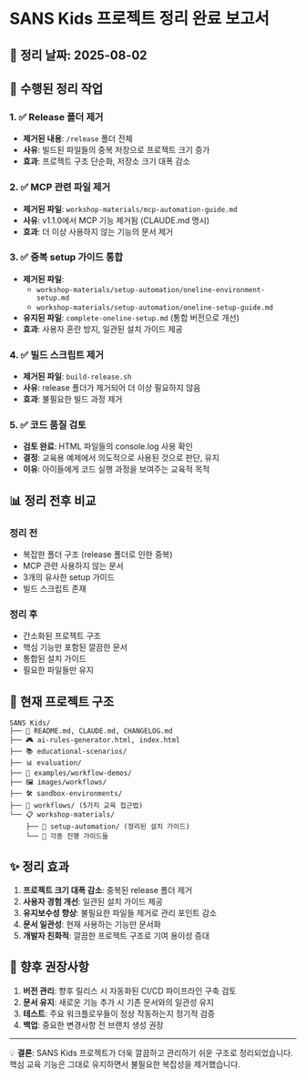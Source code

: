 # SANS Kids 프로젝트 정리 완료 보고서

## 📅 정리 날짜: 2025-08-02

## 🧹 수행된 정리 작업

### 1. ✅ Release 폴더 제거
- **제거된 내용**: `/release` 폴더 전체
- **사유**: 빌드된 파일들의 중복 저장으로 프로젝트 크기 증가
- **효과**: 프로젝트 구조 단순화, 저장소 크기 대폭 감소

### 2. ✅ MCP 관련 파일 제거  
- **제거된 파일**: `workshop-materials/mcp-automation-guide.md`
- **사유**: v1.1.0에서 MCP 기능 제거됨 (CLAUDE.md 명시)
- **효과**: 더 이상 사용하지 않는 기능의 문서 제거

### 3. ✅ 중복 setup 가이드 통합
- **제거된 파일**:
  - `workshop-materials/setup-automation/oneline-environment-setup.md`
  - `workshop-materials/setup-automation/oneline-setup-guide.md`
- **유지된 파일**: `complete-oneline-setup.md` (통합 버전으로 개선)
- **효과**: 사용자 혼란 방지, 일관된 설치 가이드 제공

### 4. ✅ 빌드 스크립트 제거
- **제거된 파일**: `build-release.sh`
- **사유**: release 폴더가 제거되어 더 이상 필요하지 않음
- **효과**: 불필요한 빌드 과정 제거

### 5. ✅ 코드 품질 검토
- **검토 완료**: HTML 파일들의 console.log 사용 확인
- **결정**: 교육용 예제에서 의도적으로 사용된 것으로 판단, 유지
- **이유**: 아이들에게 코드 실행 과정을 보여주는 교육적 목적

## 📊 정리 전후 비교

### 정리 전
- 복잡한 폴더 구조 (release 폴더로 인한 중복)
- MCP 관련 사용하지 않는 문서
- 3개의 유사한 setup 가이드
- 빌드 스크립트 존재

### 정리 후  
- 간소화된 프로젝트 구조
- 핵심 기능만 포함된 깔끔한 문서
- 통합된 설치 가이드
- 필요한 파일들만 유지

## 🎯 현재 프로젝트 구조

```
SANS Kids/
├── 📄 README.md, CLAUDE.md, CHANGELOG.md
├── 🎮 ai-rules-generator.html, index.html  
├── 📚 educational-scenarios/
├── 📊 evaluation/
├── 🎨 examples/workflow-demos/
├── 🖼️ images/workflows/
├── 🛠️ sandbox-environments/
├── 🔄 workflows/ (5가지 교육 접근법)
└── 📋 workshop-materials/
    ├── 🔧 setup-automation/ (정리된 설치 가이드)
    └── 📝 각종 진행 가이드들
```

## ✨ 정리 효과

1. **프로젝트 크기 대폭 감소**: 중복된 release 폴더 제거
2. **사용자 경험 개선**: 일관된 설치 가이드 제공
3. **유지보수성 향상**: 불필요한 파일들 제거로 관리 포인트 감소
4. **문서 일관성**: 현재 사용하는 기능만 문서화
5. **개발자 친화적**: 깔끔한 프로젝트 구조로 기여 용이성 증대

## 🚀 향후 권장사항

1. **버전 관리**: 향후 릴리스 시 자동화된 CI/CD 파이프라인 구축 검토
2. **문서 유지**: 새로운 기능 추가 시 기존 문서와의 일관성 유지
3. **테스트**: 주요 워크플로우들이 정상 작동하는지 정기적 검증
4. **백업**: 중요한 변경사항 전 브랜치 생성 권장

---

💡 **결론**: SANS Kids 프로젝트가 더욱 깔끔하고 관리하기 쉬운 구조로 정리되었습니다. 핵심 교육 기능은 그대로 유지하면서 불필요한 복잡성을 제거했습니다.